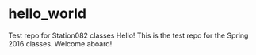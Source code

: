 # hello_world
Test repo for Station082 classes
Hello! This is the test repo for the Spring 2016 classes. Welcome aboard!
